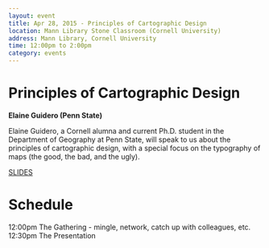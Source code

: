 ```yaml
---
layout: event
title: Apr 28, 2015 - Principles of Cartographic Design
location: Mann Library Stone Classroom (Cornell University)
address: Mann Library, Cornell University
time: 12:00pm to 2:00pm
category: events
---
```


# Principles of Cartographic Design

**Elaine Guidero (Penn State)**

Elaine Guidero, a Cornell alumna and current Ph.D. student in the Department of
Geography at Penn State, will speak to us about the principles of cartographic
design, with a special focus on the typography of maps (the good, the bad, and
the ugly).

[SLIDES](/events/attachments/2015-04-28-guidero-slides.pdf)

# Schedule

12:00pm The Gathering - mingle, network, catch up with colleagues, etc.  
12:30pm The Presentation
